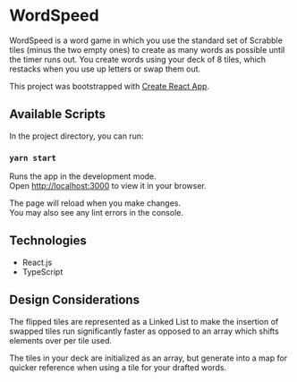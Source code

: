 # WordSpeed

WordSpeed is a word game in which you use the standard set of Scrabble tiles (minus the two empty ones) to create as many words as possible until the timer runs out. You create words using your deck of 8 tiles, which restacks when you use up letters or swap them out.

This project was bootstrapped with [Create React App](https://github.com/facebook/create-react-app).

## Available Scripts

In the project directory, you can run:

### `yarn start`

Runs the app in the development mode.\
Open [http://localhost:3000](http://localhost:3000) to view it in your browser.

The page will reload when you make changes.\
You may also see any lint errors in the console.

## Technologies
- React.js
- TypeScript

## Design Considerations

The flipped tiles are represented as a Linked List to make the insertion of swapped tiles run significantly faster as opposed to an array which shifts elements over per tile used.

The tiles in your deck are initialized as an array, but generate into a map for quicker reference when using a tile for your drafted words.
